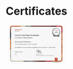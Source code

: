 <div align=center>
  <h1>Certificates</h1>
</div>

<div float=left align=center>
  <img src="https://github.com/Pooja-Shiddheshware/Certificates/blob/main/OCA%20Java%20SE%208%20Programmer%20Certificate.jpg" width="30%" />
</div>
